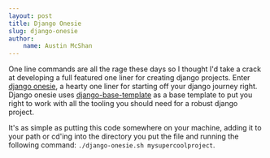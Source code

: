 ```yaml
---
layout: post
title: Django Onesie
slug: django-onesie
author: 
    name: Austin McShan
---
```

One line commands are all the rage these days so I thought I'd take a crack at developing a full featured one liner for creating django projects. Enter [django onesie](https://gist.github.com/auswm85/5273748), a hearty one liner for starting off your django journey right. Django onesie uses [django-base-template](https://github.com/xenith/django-base-template) as a base template to put you right to work with all the tooling you should need for a robust django project. 

It's as simple as putting this code somewhere on your machine, adding it to your path or cd'ing into the directory you put the file and running the following command: `./django-onesie.sh mysupercoolproject`.

<script src="https://gist.github.com/auswm85/5273748.js"></script>
